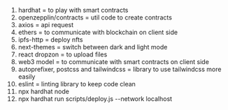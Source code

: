 1. hardhat = to play with smart contracts
2. openzepplin/contracts = util code to create contracts
3. axios = api request
4. ethers = to communicate with blockchain on client side
5. ipfs-http = deploy nfts
6. next-themes = switch between dark and light mode
7. react dropzon = to upload files
8. web3 model = to communicate with smart contracts on client side
9. autoprefixer, postcss and tailwindcss = library to use tailwindcss more easily
10. eslint = linting library to keep code clean
11. npx hardhat node
12. npx hardhat run scripts/deploy.js --network localhost
